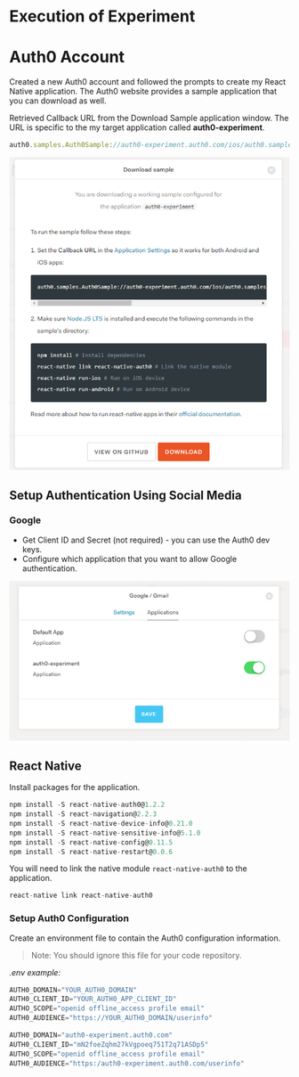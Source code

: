 # Execution of Experiment

# Auth0 Account

Created a new Auth0 account and followed the prompts to create my React Native application. The Auth0 website provides a sample application that you can download as well. 

Retrieved Callback URL from the Download Sample application window. The URL is specific to the my target application called **auth0-experiment**.

```ts
auth0.samples.Auth0Sample://auth0-experiment.auth0.com/ios/auth0.samples.Auth0Sample/callback, com.auth0sample://auth0-experiment.auth0.com/android/com.auth0sample/callback
```

![](./assets/download-sample.png)

## Setup Authentication Using Social Media

### Google

* Get Client ID and Secret (not required) - you can use the Auth0 dev keys. 
* Configure which application that you want to allow Google authentication.

![](./assets/applications-for-google-auth.png)

## React Native

Install packages for the application.

```ts
npm install -S react-native-auth0@1.2.2
npm install -S react-navigation@2.2.3
npm install -S react-native-device-info@0.21.0
npm install -S react-native-sensitive-info@5.1.0
npm install -S react-native-config@0.11.5
npm install -S react-native-restart@0.0.6
```

You will need to link the native module `react-native-auth0` to the application.

```ts
react-native link react-native-auth0
```

### Setup Auth0 Configuration

Create an environment file to contain the Auth0 configuration information.

>Note: You should ignore this file for your code repository.

_.env example:_
```ts
AUTH0_DOMAIN="YOUR_AUTH0_DOMAIN"
AUTH0_CLIENT_ID="YOUR_AUTH0_APP_CLIENT_ID"
AUTHO_SCOPE="openid offline_access profile email"
AUTH0_AUDIENCE="https://YOUR_AUTH0_DOMAIN/userinfo"
```

```ts
AUTH0_DOMAIN="auth0-experiment.auth0.com"
AUTH0_CLIENT_ID="mN2foeZqhm27kVgpoeq751T2q71ASDp5"
AUTHO_SCOPE="openid offline_access profile email"
AUTH0_AUDIENCE="https:/auth0-experiment.auth0.com/userinfo"
```

